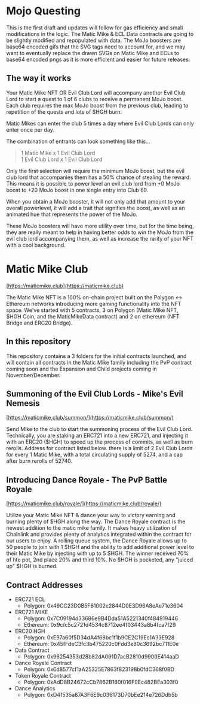 # Mojo Questing

This is the first draft and updates will follow for gas efficiency and small modifications in the logic. The Matic Mike & ECL Data contracts are going to be slightly modified and repopulated with data. The MoJo boosters are base64 encoded gifs that the SVG tags need to account for, and we may want to eventually replace the drawn SVGs on Matic Mike and ECLs to base64 encoded pngs as it is more efficient and easier for future releases.

## The way it works

Your Matic Mike NFT OR Evil Club Lord will accompany another Evil Club Lord to start a quest to 1 of 6 clubs to receive a permanent MoJo boost. Each club requires the max MoJo boost from the previous club, leading to repetition of the quests and lots of $HGH burn.

Matic Mikes can enter the club 5 times a day where Evil Club Lords can only enter once per day.

The combination of entrants can look something like this...

>1 Matic Mike x 1 Evil Club Lord<br>
>1 Evil Club Lord x 1 Evil Club Lord

Only the first selection will require the minimum MoJo boost, but the evil club lord that accompanies them has a 50% chance of stealing the reward. This means it is possible to power level an evil club lord from +0 MoJo boost to +20 MoJo boost in one single entry into Club 69.

When you obtain a MoJo booster, it will not only add that amount to your overall powerlevel, it will add a trait that signifies the boost, as well as an animated hue that represents the power of the MoJo.

These MoJo boosters will have more utility over time, but for the time being, they are really meant to help in having better odds to win the MoJo from the evil club lord accompanying them, as well as increase the rarity of your NFT with a cool background.

# Matic Mike Club

[https://maticmike.club](https://maticmike.club)

The Matic Mike NFT is a 100% on-chain project built on the Polygon <-> Ethereum networks introducing more gaming functionality into the NFT space. We've started with 5 contracts, 3 on Polygon (Matic Mike NFT, $HGH Coin, and the MaticMikeData contract) and 2 on ethereum (NFT Bridge and ERC20 Bridge).

## In this repository

This repository contains a 3 folders for the initial contracts launched, and will contain all contracts in the Matic Mike family including the PvP contract coming soon and the Expansion and Child projects coming in November/December.

## Summoning of the Evil Club Lords - Mike's Evil Nemesis

[https://maticmike.club/summon/](https://maticmike.club/summon/)

Send Mike to the club to start the summoning process of the Evil Club Lord. Technically, you are staking an ERC721 into a new ERC721, and injecting it with an ERC20 ($HGH) to speed up the process of commits, as well as burn rerolls. Address for contract listed below. there is a limit of 2 Evil Club Lords for every 1 Matic Mike, with a total circulating supply of 5274, and a cap after burn rerolls of 52740.

## Introducing Dance Royale - The PvP Battle Royale

[https://maticmike.club/royale/](https://maticmike.club/royale/)

Utilize your Matic Mike NFT & dance your way to victory earning and burning plenty of $HGH along the way. The Dance Royale contract is the newest addition to the matic mike family. It makes heavy utilization of Chainlink and provides plenty of analytics integrated within the contract for our users to enjoy. A rolling queue system, the Dance Royale allows up to 50 people to join with 1 $HGH and the ability to add additional power level to their Matic Mike by injecting with up to 5 $HGH. The winner received 70% of hte pot, 2nd place 20% and third 10%. No $HGH is pocketed, any "juiced up" $HGH is burned.

## Contract Addresses

- ERC721 ECL
    - Polygon: 0x49CC23D0B5F61002c2844D0E3D96A8eAe71e3604
- ERC721 MIKE
    - Polygon: 0x7C09194d33686e9B4Dda51A5221340f484919446
    - Ethereum: 0x9cfc5c2721d4534c8712ee4f03443a8b4fca7f29
- ERC20 HGH
    - Polygon: 0xE97a60f5D34dA4f68bc1f1b9CE2C19Ec1A33E928
    - Ethereum: 0x45fFdeC3fc3b475220c0Fdd3e80c3692bc711E0e
- Data Contract
    - Polygon: 0x96254353d28b82dA091D7acB2810d9900E414aaD
- Dance Royale Contract
    - Polygon: 0x6d8577cf1aA25325E7863f823198b0fdC368f0BD
- Token Royale Contract
    - Polygon: 0xAdD8B24672cCb7862B160f016F9Ec482BEa303f0
- Dance Analytics
    - Polygon: 0xD41535a87A3F6E9c036173D70bEe214e726Ddb5b
